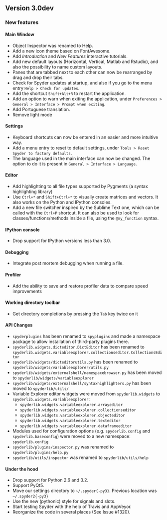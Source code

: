 ## Version 3.0dev

### New features

#### Main Window

* Object Inspector was renamed to Help.
* Add a new icon theme based on FontAwesome.
* Add *Introduction* and *New Features* interactive tutorials.
* Add new default layouts (Horizontal, Vertical, Matlab and Rstudio), and also the possibility to name custom layouts.
* Panes that are tabbed next to each other can now be rearranged by drag and drop their tabs.
* Check for Spyder updates at startup, and also if you go to the menu entry `Help > Check for updates`.
* Add the shortcut `Shift+Alt+R` to restart the application.
* Add an option to warn when exiting the application, under `Preferences > General > Interface > Prompt when exiting`.
* Add Portuguese translation.
* Remove light mode

#### Settings
* Keyboard shortcuts can now be entered in an easier and more intuitive way.
* Add a menu entry to reset to default settings, under `Tools > Reset Spyder to factory defaults`.
* The language used in the main interface can now be changed. The option to do it is present in `General > Interface > Language`.

#### Editor
* Add highlighting to all file types supported by Pygments (a syntax highlighting library)
* Use `Ctrl+*` and `Shift+Ctrl+*` to visually create matrices and vectors. It also works on the Python and IPython consoles.
* Add a new file switcher inspired by the Sublime Text one, which can be called with the `Ctrl+P` shortcut. It can also be used to look for classes/functions/methods inside a file, using the `@my_function` syntax.

#### IPython console
* Drop support for IPython versions less than 3.0.

#### Debugging
* Integrate post mortem debugging when running a file.

#### Profiler
* Add the ability to save and restore profiler data to compare speed improvements

#### Working directory toolbar
* Get directory completions by pressing the `Tab` key twice on it

#### API Changes
* `spyderplugins` has been renamed to `spyplugins` and made a namespace package to allow
installation of third-party plugins there.
* `spyderlib.widgets.dicteditor.DictEditor` has been renamed to
`spyderlib.widgets.variableexplorer.collectionseditor.CollectionsEditor`
* `spyderlib/widgets/dicteditorutils.py` has been renamed to
`spyderlib/widgets/variableexplorer/utils.py`
* `spyderlib/widgets/externalshell/namespacebrowser.py` has been moved to
`spyderlib/widgets/variableexplorer`
* `spyderlib/widgets/externalshell/syntaxhighlighters.py` has been moved to
`spyderlib/utils/`
* Variable Explorer editor widgets were moved from `spyderlib.widgets`
to `spyderlib.widgets.variableexplorer`:
    * `spyderlib.widgets.variableexplorer.arrayeditor`
    * `spyderlib.widgets.variableexplorer.collectionseditor`
    * `spyderlib.widgets.variableexplorer.objecteditor`
    * `spyderlib.widgets.variableexplorer.texteditor`
    * `spyderlib.widgets.variableexplorer.dataframeeditor`
* Modules used for configuration options (e.g. `spyderlib.config` and
`spyderlib.baseconfig`) were moved to a new namespace: `spyderlib.config`
* `spyderlib/plugins/inspector.py` was renamed to `spyderlib/plugins/help.py`
* `spyderlib/utils/inspector` was renamed to `spyderlib/utils/help`

#### Under the hood
* Drop support for Python 2.6 and 3.2.
* Support PyQt5.
* Move our settings directory to `~/.spyder{-py3}`. Previous location was `~/.spyder2{-py3}`
* Use the new (pythonic) style for signals and slots.
* Start testing Spyder with the help of Travis and AppVeyor.
* Reorganize the code in several places (See Issue #1320).